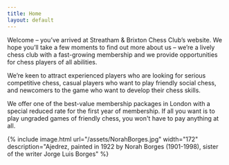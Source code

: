 ```yaml
---
title: Home
layout: default
---
```


Welcome – you’ve arrived at Streatham & Brixton Chess Club’s website. 
We hope you’ll take a few moments to find out more about us – we’re a lively chess club 
with a fast-growing membership and we provide opportunities for chess players of all 
abilities.

We’re keen to attract experienced players who are looking for serious competitive chess, 
casual players who want to play friendly social chess, and newcomers to the game who want 
to develop their chess skills.

We offer one of the best-value membership packages in London with a special reduced rate 
for the first year of membership. If all you want is to play ungraded games of friendly 
chess, you won't have to pay anything at all.


{% include image.html url="/assets/NorahBorges.jpg" width="172" description="Ajedrez, painted in 1922 by Norah Borges (1901-1998), sister of the writer Jorge Luis Borges" %}
